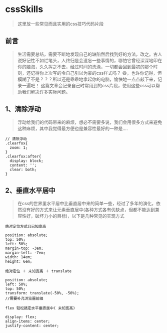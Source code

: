 # cssSkills
> 这里放一些常见而且实用的css技巧代码片段
## 前言
> 生活需要总结，需要不断地发现自己的缺陷然后找到好的方法，改之。古人说好记性不如烂笔头，人终归是会遗忘一些事情的，哪怕它曾经深深地印在你的脑海，久久挥之不去，经过时间的洗涤，一切都会回到最初的那个时刻，还记得你上次写的令自己引以为豪的css样式吗？  😄，也许你记得，但模糊了不是？？？所以还是乖乖地拿起你的电脑，愉快地一点点敲下来，记录一遍吧！ 这篇文章会记录自己时常用到的css片段，使用这些css可以帮助我们解决许多实际问题。

<!--more-->

## 1、清除浮动
> 浮动给我们的代码带来的麻烦，想必不需要多说，我们会用很多方式来避免这种麻烦，其中我觉得最方便也是兼容性最好的一种是....

```
// 清除浮动
.clearfox{
  zoom: 1;
}
.clearfox:after{
  display: block;
  content: '';
  clear: both;
}

```

## 2、垂直水平居中
> 在css的世界里水平居中比垂直居中来的简单一些，经过了多年的演化，依然没有好的方式来让元素垂直居中(各种方式各有优缺点，但都不能达到兼容性好，破坏力小的目标)，以下是几种常见的实现方式

`绝对定位方式且已知宽高`

```
position: absolute;
top: 50%;
left: 50%;
margin-top: -3em;
margin-left: -7em;
width: 14em;
height: 6em;
```
`绝对定位 ＋ 未知宽高 ＋ translate`

```
position: absolute;
left: 50%;
top: 50%;
transform: translate(-50%, -50%);
//需要补充浏览器前缀
```
`flex 轻松搞定水平垂直居中( 未知宽高)`

```
display: flex;
align-items: center;
justify-content: center;

```

